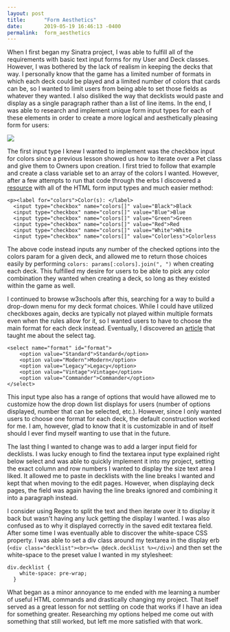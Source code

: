```yaml
---
layout: post
title:      "Form Aesthetics"
date:       2019-05-19 16:46:13 -0400
permalink:  form_aesthetics
---
```



When I first began my Sinatra project, I was able to fulfill all of the requirements with basic text input forms for my User and Deck classes. However, I was bothered by the lack of realism in keeping the decks that way. I personally know that the game has a limited number of formats in which each deck could be played and a limited number of colors that cards can be, so I wanted to limit users from being able to set those fields as whatever they wanted. I also disliked the way that decklists would paste and display as a single paragraph rather than a list of line items. In the end, I was able to research and implement unique form input types for each of these elements in order to create a more logical and aesthetically pleasing form for users:

![](https://i.imgur.com/2dlcWju.pnghttp://)

The first input type I knew I wanted to implement was the checkbox input for colors since a previous lesson showed us how to iterate over a Pet class and give them to Owners upon creation. I first tried to follow that example and create a class variable set to an array of the colors I wanted. However, after a few attempts to run that code through the erbs I discovered a [resource](https://www.w3schools.com/html/html_form_input_types.asp) with all of the HTML form input types and much easier method:

```
<p><label for="colors">Color(s): </label>
  <input type="checkbox" name="colors[]" value="Black">Black
  <input type="checkbox" name="colors[]" value="Blue">Blue
  <input type="checkbox" name="colors[]" value="Green">Green
  <input type="checkbox" name="colors[]" value="Red">Red
  <input type="checkbox" name="colors[]" value="White">White
  <input type="checkbox" name="colors[]" value="Colorless">Colorless
```

The above code instead inputs any number of the checked options into the colors param for a given deck, and allowed me to return those choices easily by performing `colors: params[:colors].join(", ")` when creating each deck. This fulfilled my desire for users to be able to pick any color combination they wanted when creating a deck, so long as they existed within the game as well.

I continued to browse w3schools after this, searching for a way to build a drop-down menu for my deck format choices. While I could have utilized checkboxes again, decks are typically not played within multiple formats even when the rules allow for it, so I wanted users to have to choose the main format for each deck instead. Eventually, I discovered an [article](https://www.w3schools.com/html/html_form_elements.asp) that taught me about the select tag.

```
<select name="format" id="format">
    <option value="Standard">Standard</option>
    <option value="Modern">Modern</option>
    <option value="Legacy">Legacy</option>
    <option value="Vintage">Vintage</option>
    <option value="Commander">Commander</option>
</select>
```
	
This input type also has a range of options that would have allowed me to customize how the drop down list displays for users (number of options displayed, number that can be selected, etc.). However, since I only wanted users to choose one format for each deck, the default construction worked for me. I am, however, glad to know that it is customizable in and of itself should I ever find myself wanting to use that in the future.

The last thing I wanted to change was to add a larger input field for decklists. I was lucky enough to find the textarea input type explained right below select and was able to quickly implement it into my project, setting the exact column and row numbers I wanted to display the size text area I liked. It allowed me to paste in decklists with the line breaks I wanted and kept that when moving to the edit pages. However, when displaying deck pages, the field was again having the line breaks ignored and combining it into a paragraph instead.

I consider using Regex to split the text and then iterate over it to display it back but wasn't having any luck getting the display I wanted. I was also confused as to why it displayed correctly in the saved edit textarea field. After some time I was eventually able to discover the white-space CSS property. I was able to set a div class around my textarea in the display erb (`<div class="decklist"><br><%= @deck.decklist %></div>`) and then set the white-space to the preset value I wanted in my stylesheet:

```
div.decklist {
    white-space: pre-wrap;
  }
```

What began as a minor annoyance to me ended with me learning a number of useful HTML commands and drastically changing my project. That itself served as a great lesson for not settling on code that works if I have an idea for something greater. Researching my options helped me come out with something that still worked, but left me more satisfied with that work.

